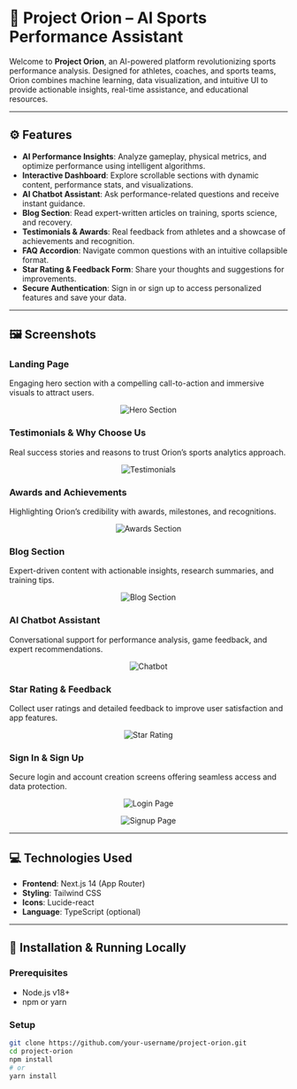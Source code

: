 # 🏀 Project Orion – AI Sports Performance Assistant

Welcome to **Project Orion**, an AI-powered platform revolutionizing sports performance analysis. Designed for athletes, coaches, and sports teams, Orion combines machine learning, data visualization, and intuitive UI to provide actionable insights, real-time assistance, and educational resources.

---

## ⚙️ Features

- **AI Performance Insights**: Analyze gameplay, physical metrics, and optimize performance using intelligent algorithms.
- **Interactive Dashboard**: Explore scrollable sections with dynamic content, performance stats, and visualizations.
- **AI Chatbot Assistant**: Ask performance-related questions and receive instant guidance.
- **Blog Section**: Read expert-written articles on training, sports science, and recovery.
- **Testimonials & Awards**: Real feedback from athletes and a showcase of achievements and recognition.
- **FAQ Accordion**: Navigate common questions with an intuitive collapsible format.
- **Star Rating & Feedback Form**: Share your thoughts and suggestions for improvements.
- **Secure Authentication**: Sign in or sign up to access personalized features and save your data.

---

## 🖼️ Screenshots

### Landing Page
Engaging hero section with a compelling call-to-action and immersive visuals to attract users.  
<p align="center">
  <img src="public/hero.png" alt="Hero Section"/>
</p>

### Testimonials & Why Choose Us
Real success stories and reasons to trust Orion’s sports analytics approach.  
<p align="center">
  <img src="public/basketball.jpg" alt="Testimonials"/>
</p>

### Awards and Achievements
Highlighting Orion’s credibility with awards, milestones, and recognitions.  
<p align="center">
  <img src="public/football.jpg" alt="Awards Section"/>
</p>

### Blog Section
Expert-driven content with actionable insights, research summaries, and training tips.  
<p align="center">
  <img src="public/volleyball.jpg" alt="Blog Section"/>
</p>

### AI Chatbot Assistant
Conversational support for performance analysis, game feedback, and expert recommendations.  
<p align="center">
  <img src="public/badminton.jpg" alt="Chatbot"/>
</p>

### Star Rating & Feedback
Collect user ratings and detailed feedback to improve user satisfaction and app features.  
<p align="center">
  <img src="public/performance.jpg" alt="Star Rating"/>
</p>

### Sign In & Sign Up
Secure login and account creation screens offering seamless access and data protection.  
<p align="center">
  <img src="public/login.jpg" alt="Login Page"/>
</p>  
<p align="center">
  <img src="public/signup.jpg" alt="Signup Page"/>
</p>

---

## 💻 Technologies Used

- **Frontend**: Next.js 14 (App Router)
- **Styling**: Tailwind CSS
- **Icons**: Lucide-react
- **Language**: TypeScript (optional)

---

## 🚀 Installation & Running Locally

### Prerequisites

- Node.js v18+
- npm or yarn

### Setup

```bash
git clone https://github.com/your-username/project-orion.git
cd project-orion
npm install
# or
yarn install
